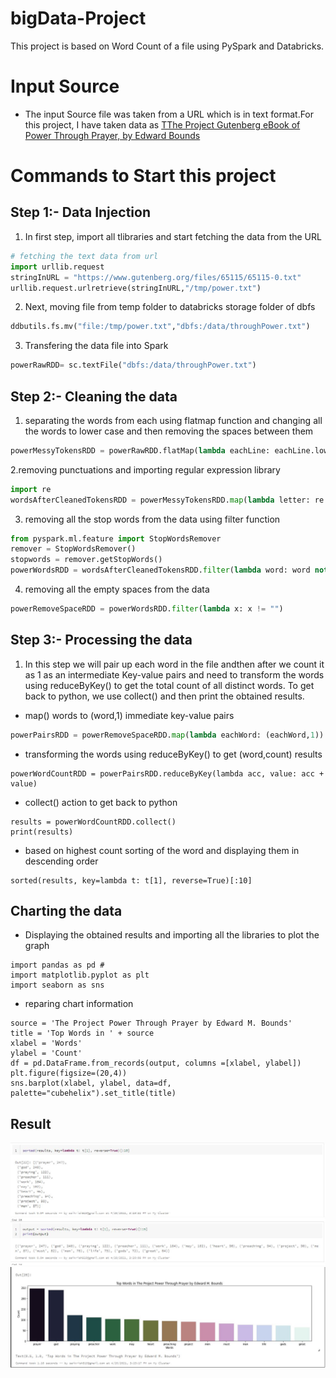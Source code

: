 # bigData-Project
This project is based on Word Count of a file using PySpark and Databricks.

# Input Source
 * The input Source file was taken from a URL which is in text format.For this project, I have taken data as 
   [TThe Project Gutenberg eBook of Power Through Prayer, by Edward Bounds](https://www.gutenberg.org/files/65115/65115-0.txt)
   
# Commands to Start this project

## Step 1:- Data Injection
   1. In first step, import all tlibraries and start fetching the data from the URL
   ```python
# fetching the text data from url
import urllib.request 
stringInURL = "https://www.gutenberg.org/files/65115/65115-0.txt"
urllib.request.urlretrieve(stringInURL,"/tmp/power.txt")
```
2. Next, moving file from temp folder to databricks storage folder of dbfs

```python
ddbutils.fs.mv("file:/tmp/power.txt","dbfs:/data/throughPower.txt")
```
3. Transfering  the data file into Spark 
```python
powerRawRDD= sc.textFile("dbfs:/data/throughPower.txt")
````
## Step 2:- Cleaning the data
1. separating the words from each using flatmap function and changing all the words to lower case and then removing the spaces between them
```python
powerMessyTokensRDD = powerRawRDD.flatMap(lambda eachLine: eachLine.lower().strip().split(" "))
```
2.removing punctuations and importing regular expression library
```python
import re
wordsAfterCleanedTokensRDD = powerMessyTokensRDD.map(lambda letter: re.sub(r'[^A-Za-z]', '', letter))
```
3. removing all the stop words from the data using filter function
```python
from pyspark.ml.feature import StopWordsRemover
remover = StopWordsRemover()
stopwords = remover.getStopWords()
powerWordsRDD = wordsAfterCleanedTokensRDD.filter(lambda word: word not in stopwords)
```
4. removing all the empty spaces from the data
```python
powerRemoveSpaceRDD = powerWordsRDD.filter(lambda x: x != "")
```
## Step 3:- Processing the data
1.  In this step we will pair up each word in the  file andthen after we  count it as 1 as an intermediate Key-value pairs and need to transform the words using reduceByKey() to get the total count of all distinct words. To get back to python, we use collect() and then print the obtained results.
* map() words to (word,1) immediate key-value pairs
```python
powerPairsRDD = powerRemoveSpaceRDD.map(lambda eachWord: (eachWord,1))
```
* transforming the words using reduceByKey() to get (word,count) results
```pytho
powerWordCountRDD = powerPairsRDD.reduceByKey(lambda acc, value: acc + value)
```
* collect() action to get back to python
```pytho
results = powerWordCountRDD.collect()
print(results)
```
* based on highest count sorting of the word and displaying them in descending order
```pytho
sorted(results, key=lambda t: t[1], reverse=True)[:10]
```
## Charting the data
* Displaying the obtained results and  importing all the libraries to plot the graph
```pytho
import pandas as pd # 
import matplotlib.pyplot as plt
import seaborn as sns
```
* reparing chart information
```pytho
source = 'The Project Power Through Prayer by Edward M. Bounds'
title = 'Top Words in ' + source
xlabel = 'Words'
ylabel = 'Count'
df = pd.DataFrame.from_records(output, columns =[xlabel, ylabel]) 
plt.figure(figsize=(20,4))
sns.barplot(xlabel, ylabel, data=df, palette="cubehelix").set_title(title)
```
## Result 
![Output after processing the data](https://github.com/Saikrishna1545/bigData-Project/blob/main/outputresult.JPG)
![Output after Charting the data](https://github.com/Saikrishna1545/bigData-Project/blob/main/bargraph.JPG)

